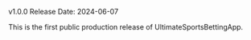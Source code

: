 v1.0.0
Release Date: 2024-06-07

This is the first public production release of UltimateSportsBettingApp.
